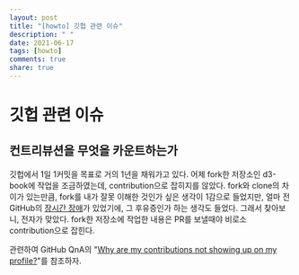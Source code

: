 ```yaml
---
layout: post
title: "[howto] 깃헙 관련 이슈"
description: " "
date: 2021-06-17
tags: [howto]
comments: true
share: true
---
```


# 깃헙 관련 이슈

## 컨트리뷰션을 무엇을 카운트하는가

깃헙에서 1일 1커밋을 목표로 거의 1년을 채워가고 있다. 어제 fork한 저장소인 d3-book에 작업을 조금하였는데, contribution으로 잡히지를 않았다. fork와 clone의 차이가 있는만큼, fork를 내가 잘못 이해한 것인가 싶은 생각이 1감으로 들었지만, 얼마 전 GitHub의 [장시간 장애](https://muchtrans.com/translations/github-oct-21-post-incident-analysis.ko.html)가 있었기에, 그 후유증인가 하는 생각도 들었다. 그래서 찾아보니, 전자가 맞았다. fork한 저장소에 작업한 내용은 PR를 보낼때야 비로소 contribution으로 잡힌다.

관련하여 GitHub QnA의 "[Why are my contributions not showing up on my profile?](https://help.github.com/articles/why-are-my-contributions-not-showing-up-on-my-profile/)"를 참조하자.

